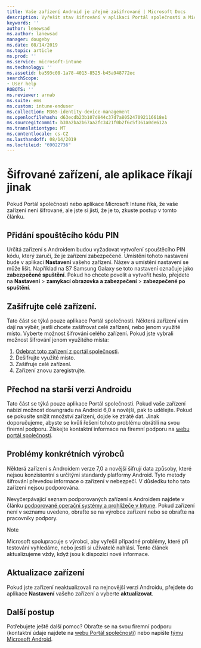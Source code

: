 ```yaml
---
title: Vaše zařízení Android je zřejmě zašifrované | Microsoft Docs
description: Vyřešit stav šifrování v aplikaci Portál společnosti a Microsoft Intune
keywords: ''
author: lenewsad
ms.author: lanewsad
manager: dougeby
ms.date: 08/14/2019
ms.topic: article
ms.prod: ''
ms.service: microsoft-intune
ms.technology: ''
ms.assetid: ba593c08-1a78-4013-8525-b45a948772ec
searchScope:
- User help
ROBOTS: ''
ms.reviewer: arnab
ms.suite: ems
ms.custom: intune-enduser
ms.collection: M365-identity-device-management
ms.openlocfilehash: d63ecdb23b107d844c37d7a805247092116618e1
ms.sourcegitcommit: b30a2ba2b67aa2fc3421f0b2f6c5f361a0de612a
ms.translationtype: MT
ms.contentlocale: cs-CZ
ms.lasthandoff: 08/14/2019
ms.locfileid: "69022736"
---
```

# <a name="device-encrypted-but-apps-say-otherwise"></a>Šifrované zařízení, ale aplikace říkají jinak

Pokud Portál společnosti nebo aplikace Microsoft Intune říká, že vaše zařízení není šifrované, ale jste si jisti, že je to, zkuste postup v tomto článku.  

## <a name="add-a-startup-pin"></a>Přidání spouštěcího kódu PIN

Určitá zařízení s Androidem budou vyžadovat vytvoření spouštěcího PIN kódu, který zaručí, že je zařízení zabezpečené. Umístění tohoto nastavení bude v aplikaci **Nastavení** vašeho zařízení. Název a umístění nastavení se může lišit. Například na S7 Samsung Galaxy se toto nastavení označuje jako **zabezpečené spuštění**. Pokud ho chcete povolit a vytvořit heslo, přejdete na **Nastavení** > **zamykací obrazovka a zabezpečení** > **zabezpečené po spuštění**.  

## <a name="encrypt-the-entire-device"></a>Zašifrujte celé zařízení.

Tato část se týká pouze aplikace Portál společnosti. Některá zařízení vám dají na výběr, jestli chcete zašifrovat celé zařízení, nebo jenom využité místo. Vyberte možnost šifrování celého zařízení. Pokud jste vybrali možnost šifrování jenom využitého místa:

1. [Odebrat toto zařízení z portál společnosti](unenroll-your-device-from-intune-android.md).
2. Dešifrujte využité místo.  
3. Zašifruje celé zařízení.  
4. Zařízení znovu zaregistrujte.  

## <a name="downgrade-your-version-of-android"></a>Přechod na starší verzi Androidu

Tato část se týká pouze aplikace Portál společnosti. Pokud vaše zařízení nabízí možnost downgradu na Android 6,0 a novější, pak to udělejte. Pokud se pokusíte snížit množství zařízení, dojde ke ztrátě dat. Jinak doporučujeme, abyste se kvůli řešení tohoto problému obrátili na svou firemní podporu. Získejte kontaktní informace na firemní podporu na [webu portál společnosti](https://go.microsoft.com/fwlink/?linkid=2010980).  

## <a name="specific-manufacturer-issues"></a>Problémy konkrétních výrobců

Některá zařízení s Androidem verze 7,0 a novější šifrují data způsoby, které nejsou konzistentní s určitými standardy platformy Android. Tyto metody šifrování převedou informace o zařízení v nebezpečí. V důsledku toho tato zařízení nejsou podporována. 

Nevyčerpávající seznam podporovaných zařízení s Androidem najdete v článku [podporované operační systémy a prohlížeče v Intune](https://docs.microsoft.com/intune/supported-devices-browsers#supported-samsung-knox-standard-devices). Pokud zařízení není v seznamu uvedeno, obraťte se na výrobce zařízení nebo se obraťte na pracovníky podpory. 

> [!Note]
> Microsoft spolupracuje s výrobci, aby vyřešil případné problémy, které při testování vyhledáme, nebo jestli si uživatelé nahlásí. Tento článek aktualizujeme vždy, když jsou k dispozici nové informace. 

## <a name="update-devices"></a>Aktualizace zařízení   

Pokud jste zařízení neaktualizovali na nejnovější verzi Androidu, přejdete do aplikace **Nastavení** vašeho zařízení a vyberte **aktualizovat**.  

## <a name="next-steps"></a>Další postup   
Potřebujete ještě další pomoc? Obraťte se na svou firemní podporu (kontaktní údaje najdete na [webu Portál společnosti](https://go.microsoft.com/fwlink/?linkid=2010980)) nebo napište <a href="mailto:wintunedroidfbk@microsoft.com?subject=I'm having trouble with enrolling my Android device&body=Describe the issue you're experiencing here.">týmu Microsoft Android</a>.  
